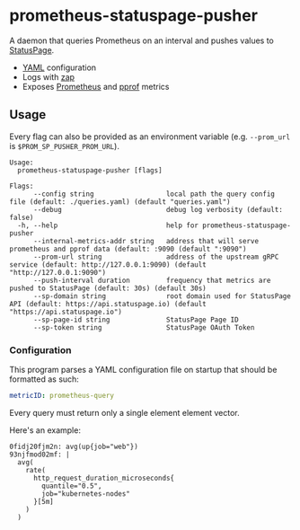 # prometheus-statuspage-pusher

A daemon that queries Prometheus on an interval and pushes values to [StatusPage](https://statuspage.io).

- [YAML] configuration
- Logs with [zap]
- Exposes [Prometheus] and [pprof] metrics

[YAML]: https://yaml.org
[zap]: https://github.com/uber-go/zap
[Prometheus]: https://prometheus.io
[pprof]: https://github.com/google/pprof

## Usage

Every flag can also be provided as an environment variable (e.g. `--prom_url` is `$PROM_SP_PUSHER_PROM_URL`).

```
Usage:
  prometheus-statuspage-pusher [flags]

Flags:
      --config string                  local path the query config file (default: ./queries.yaml) (default "queries.yaml")
      --debug                          debug log verbosity (default: false)
  -h, --help                           help for prometheus-statuspage-pusher
      --internal-metrics-addr string   address that will serve prometheus and pprof data (default: :9090 (default ":9090")
      --prom-url string                address of the upstream gRPC service (default: http://127.0.0.1:9090) (default "http://127.0.0.1:9090")
      --push-interval duration         frequency that metrics are pushed to StatusPage (default: 30s) (default 30s)
      --sp-domain string               root domain used for StatusPage API (default: https://api.statuspage.io) (default "https://api.statuspage.io")
      --sp-page-id string              StatusPage Page ID
      --sp-token string                StatusPage OAuth Token
```

### Configuration

This program parses a YAML configuration file on startup that should be formatted as such:

```yaml
metricID: prometheus-query
```

Every query must return only a single element element vector.

Here's an example:

```
0fidj20fjm2n: avg(up{job="web"})
93njfmod02mf: |
  avg(
    rate(
      http_request_duration_microseconds{
        quantile="0.5",
        job="kubernetes-nodes"
      }[5m]
    )
  )
```
